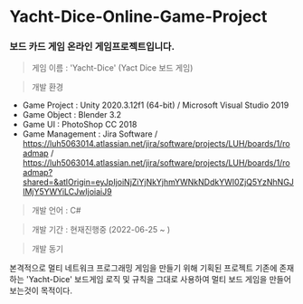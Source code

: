 # Yacht-Dice-Online-Game-Project
### 보드 카드 게임 <Yacht-Dice> 온라인 게임프로젝트입니다.

> 게임 이름 : 'Yacht-Dice' (Yact Dice 보드 게임)

> 개발 환경

 * Game Project : Unity 2020.3.12f1 (64-bit) / Microsoft Visual Studio 2019  
 * Game Object : Blender 3.2
 * Game UI : PhotoShop CC 2018
 * Game Management : Jira Software / https://luh5063014.atlassian.net/jira/software/projects/LUH/boards/1/roadmap / https://luh5063014.atlassian.net/jira/software/projects/LUH/boards/1/roadmap?shared=&atlOrigin=eyJpIjoiNjZiYjNkYjhmYWNkNDdkYWI0ZjQ5YzNhNGJlMjY5YWYiLCJwIjoiaiJ9
  
> 개발 언어 : C#
  
> 개발 기간 : 현재진행중 (2022-06-25 ~ )
  
> 개발 동기  

본격적으로 멀티 네트워크 프로그래밍 게임을 만들기 위해 기획된 프로젝트
기존에 존재하는 'Yacht-Dice' 보드게임 로직 및 규칙을 그대로 사용하여 멀티 보드 게임을 만들어보는것이 목적이다.
